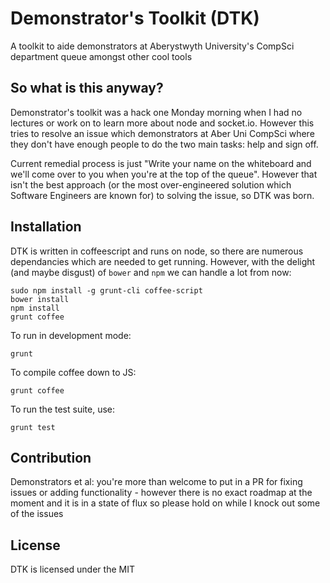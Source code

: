 Demonstrator's Toolkit (DTK)
======================

A toolkit to aide demonstrators at Aberystwyth University's CompSci department queue amongst other cool tools

So what is this anyway?
-----------------------
Demonstrator's toolkit was a hack one Monday morning when I had no lectures or work on to learn more about node and socket.io. However this tries to resolve an issue which demonstrators at Aber Uni CompSci where they don't have enough people to do the two main tasks: help and sign off.

Current remedial process is just "Write your name on the whiteboard and we'll come over to you when you're at the top of the queue". However that isn't the best approach (or the most over-engineered solution which Software Engineers are known for) to solving the issue, so DTK was born.

Installation
------------

DTK is written in coffeescript and runs on node, so there are numerous dependancies which are needed to get running. However, with the delight (and maybe disgust) of `bower` and `npm` we can handle a lot from now:

    sudo npm install -g grunt-cli coffee-script
    bower install
    npm install
    grunt coffee
  
To run in development mode:

    grunt

To compile coffee down to JS:

    grunt coffee
  
To run the test suite, use:
    
    grunt test
    
Contribution
------------

Demonstrators et al: you're more than welcome to put in a PR for fixing issues or adding functionality - however there is no exact roadmap at the moment and it is in a state of flux so please hold on while I knock out some of the issues 

License
-------

DTK is licensed under the MIT

